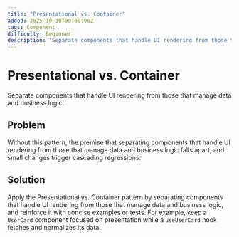 ```yaml
---
title: "Presentational vs. Container"
added: 2025-10-10T00:00:00Z
tags: Component
difficulty: Beginner
description: "Separate components that handle UI rendering from those that manage data and business logic."
---
```

# Presentational vs. Container

Separate components that handle UI rendering from those that manage data and business logic.

## Problem

Without this pattern, the premise that separating components that handle UI rendering from those that manage data and business logic falls apart, and small changes trigger cascading regressions.

## Solution

Apply the Presentational vs. Container pattern by separating components that handle UI rendering from those that manage data and business logic, and reinforce it with concise examples or tests. For example, keep a `UserCard` component focused on presentation while a `useUserCard` hook fetches and normalizes its data.
